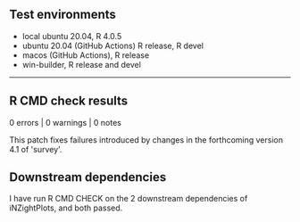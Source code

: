 ## Test environments
* local ubuntu 20.04, R 4.0.5
* ubuntu 20.04 (GitHub Actions) R release, R devel
* macos (GitHub Actions), R release
* win-builder, R release and devel

****
## R CMD check results

0 errors | 0 warnings | 0 notes

This patch fixes failures introduced by changes in the forthcoming version 4.1 of 'survey'.

## Downstream dependencies

I have run R CMD CHECK on the 2 downstream dependencies of iNZightPlots, and both passed.
